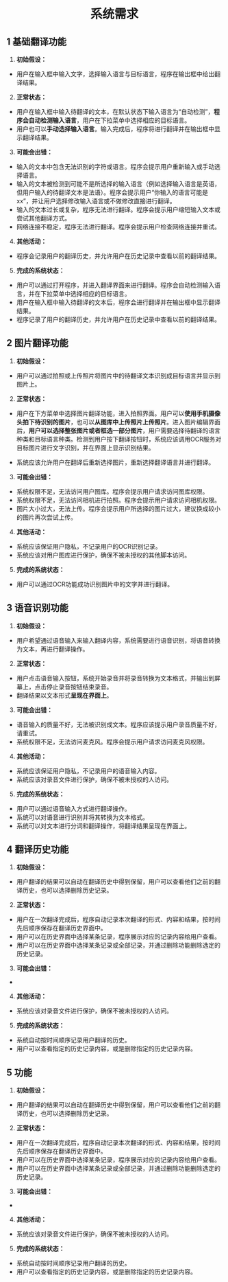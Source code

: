<h1 align="center">系统需求</h1>

## 1 基础翻译功能

1. **初始假设：** 

-  用户在输入框中输入文字，选择输入语言与目标语言，程序在输出框中给出翻译结果。

2. **正常状态：** 

-  用户在输入框中输入待翻译的文本，在默认状态下输入语言为“自动检测”，**程序会自动检测输入语言**，用户在下拉菜单中选择相应的目标语言。
-  用户也可以**手动选择输入语言**。输入完成后，程序将进行翻译并在输出框中显示翻译结果。

3. **可能会出错：**

- 输入的文本中包含无法识别的字符或语言。程序会提示用户重新输入或手动选择语言。
- 输入的文本被检测到可能不是所选择的输入语言（例如选择输入语言是英语，但用户输入的待翻译文本是法语）。程序会提示用户“你输入的语言可能是xx”，并让用户选择修改输入语言或不做修改直接进行翻译。
- 输入的文本过长或复杂，程序无法进行翻译。程序会提示用户缩短输入文本或尝试其他翻译方式。
- 网络连接不稳定，程序无法进行翻译。程序会提示用户检查网络连接并重试。

4. **其他活动：**

- 程序会记录用户的翻译历史，并允许用户在历史记录中查看以前的翻译结果。 

5. **完成的系统状态：** 

- 用户可以通过打开程序，并进入翻译界面来进行翻译。程序会自动检测输入语言，并在下拉菜单中选择相应的目标语言。
- 用户在输入框中输入待翻译的文本后，程序会进行翻译并在输出框中显示翻译结果。
- 程序记录了用户的翻译历史，并允许用户在历史记录中查看以前的翻译结果。

## 2 图片翻译功能

1. **初始假设：** 

- 用户可以通过拍照或上传照片将图片中的待翻译文本识别成目标语言并显示到图片上。

2. **正常状态：** 

- 用户在下方菜单中选择图片翻译功能，进入拍照界面。用户可以**使用手机摄像头拍下待识别的图片**，也可以**从图库中上传照片上传照片**。进入图片编辑界面后，**用户可以选择整张图片或者框选一部分图片**，用户需要选择待翻译的语言种类和目标语言种类。检测到用户按下翻译按钮时，系统应该调用OCR服务对目标图片进行文字识别，并在界面上显示识别结果。

- 系统应该允许用户在翻译后重新选择图片，重新选择翻译语言并进行翻译。

3. **可能会出错：**

- 系统权限不足，无法访问用户图库。程序会提示用户请求访问图库权限。
- 系统权限不足，无法访问相机进行拍照。程序会提示用户请求访问相机权限。
- 图片大小过大，无法上传。程序会提示用户所选择的图片过大，建议换成较小的图片再次尝试上传。

4. **其他活动：**

- 系统应该保证用户隐私，不记录用户的OCR识别记录。
- 系统应该对用户图库进行保护，确保不被未授权的其他脚本访问。

5. **完成的系统状态：** 

- 用户可以通过OCR功能成功识别图片中的文字并进行翻译。

## 3 语音识别功能

1. **初始假设：** 

- 用户希望通过语音输入来输入翻译内容，系统需要进行语音识别，将语音转换为文本，再进行翻译操作。

2. **正常状态：** 

- 用户点击语音输入按钮，系统开始录音并将录音转换为文本格式，并输出到屏幕上，点击停止录音按钮结束录音。 
- 翻译结果以文本形式**呈现在界面上**。

3. **可能会出错：**

- 语音输入的质量不好，无法被识别成文本。程序应该提示用户录音质量不好，请重试。
- 系统权限不足，无法访问麦克风。程序会提示用户请求访问麦克风权限。

4. **其他活动：**

- 系统应该保证用户隐私，不记录用户的语音输入内容。
- 系统应该对录音文件进行保护，确保不被未授权的人访问。

5. **完成的系统状态：** 

- 用户可以通过语音输入方式进行翻译操作。
- 系统可以对语音进行识别并将其转换为文本格式。 
- 系统可以对文本进行分词和翻译操作，将翻译结果呈现在界面上。

## 4 翻译历史功能

1. **初始假设：** 

- 用户翻译的结果可以自动在翻译历史中得到保留，用户可以查看他们之前的翻译历史，也可以选择删除历史记录。

2. **正常状态：** 

- 用户在一次翻译完成后，程序自动记录本次翻译的形式、内容和结果，按时间先后顺序保存在翻译历史界面中。
- 用户可以在历史界面中选择某条记录，程序展示对应的记录内容给用户查看。
- 用户可以在历史界面中选择某条记录或全部记录，并通过删除功能删除选定的历史记录。

3. **可能会出错：**

- 

4. **其他活动：**

- 系统应该对录音文件进行保护，确保不被未授权的人访问。

5. **完成的系统状态：** 

- 系统自动按时间顺序记录用户翻译的历史。
- 用户可以查看指定的历史记录内容，或是删除指定的历史记录内容。

## 5 功能

1. **初始假设：** 

- 用户翻译的结果可以自动在翻译历史中得到保留，用户可以查看他们之前的翻译历史，也可以选择删除历史记录。

2. **正常状态：** 

- 用户在一次翻译完成后，程序自动记录本次翻译的形式、内容和结果，按时间先后顺序保存在翻译历史界面中。
- 用户可以在历史界面中选择某条记录，程序展示对应的记录内容给用户查看。
- 用户可以在历史界面中选择某条记录或全部记录，并通过删除功能删除选定的历史记录。

3. **可能会出错：**

- 

4. **其他活动：**

- 系统应该对录音文件进行保护，确保不被未授权的人访问。

5. **完成的系统状态：** 

- 系统自动按时间顺序记录用户翻译的历史。
- 用户可以查看指定的历史记录内容，或是删除指定的历史记录内容。
